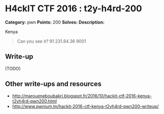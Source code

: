# H4ckIT CTF 2016 : t2y-h4rd-200

**Category:** pwn
**Points:** 200
**Solves:**
**Description:**

Kenya

> Can you see it?  91.231.84.36 9001

## Write-up

(TODO)

## Other write-ups and resources

* http://maroueneboubakri.blogspot.fr/2016/10/hackit-ctf-2016-kenya-t2yh4rd-pwn200.html
* http://www.pwnium.tn/hackit-2016-ctf-kenya-t2yh4rd-pwn200-writeup/
